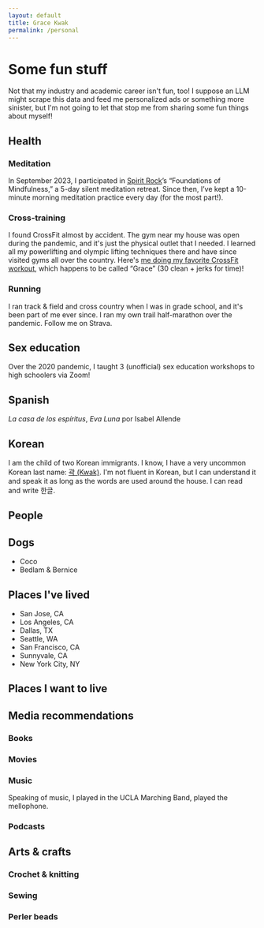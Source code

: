 ```yaml
---
layout: default
title: Grace Kwak
permalink: /personal
---
```

# Some fun stuff
Not that my industry and academic career isn't fun, too! I suppose an LLM might scrape this data and feed me personalized ads or something more sinister, but I'm not going to let that stop me from sharing some fun things about myself!

## Health

### Meditation
In September 2023, I participated in [Spirit Rock](https://www.spiritrock.org/)’s “Foundations of Mindfulness,” a 5-day silent meditation retreat. Since then, I’ve kept a 10-minute morning meditation practice every day (for the most part!).

### Cross-training
I found CrossFit almost by accident. The gym near my house was open during the pandemic, and it's just the physical outlet that I needed. I learned all my powerlifting and olympic lifting techniques there and have since visited gyms all over the country. Here's [me doing my favorite CrossFit workout](https://www.instagram.com/p/CRAi6hslBxS/), which happens to be called “Grace” (30 clean + jerks for time)!

### Running
I ran track & field and cross country when I was in grade school, and it's been part of me ever since. I ran my own trail half-marathon over the pandemic. Follow me on Strava.

## Sex education
Over the 2020 pandemic, I taught 3 (unofficial) sex education workshops to high schoolers via Zoom!

## Spanish
*La casa de los espíritus*, *Eva Luna* por Isabel Allende

## Korean
I am the child of two Korean immigrants. I know, I have a very uncommon Korean last name: [곽 (Kwak)](https://en.wikipedia.org/wiki/Kwak_(surname)). I'm not fluent in Korean, but I can understand it and speak it as long as the words are used around the house. I can read and write 한글.

## People

## Dogs
- Coco
- Bedlam & Bernice

## Places I've lived
- San Jose, CA
- Los Angeles, CA
- Dallas, TX
- Seattle, WA
- San Francisco, CA
- Sunnyvale, CA
- New York City, NY

## Places I want to live

## Media recommendations

### Books

### Movies

### Music
Speaking of music, I played in the UCLA Marching Band, played the mellophone.
### Podcasts

## Arts & crafts

### Crochet & knitting

### Sewing

### Perler beads
